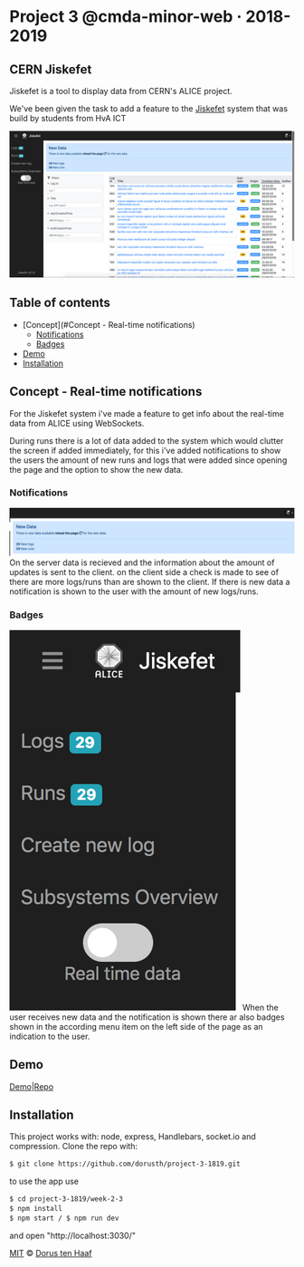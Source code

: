 # Project 3 @cmda-minor-web · 2018-2019

## CERN Jiskefet
Jiskefet is a tool to display data from CERN's ALICE project.

We've been given the task to add a feature to the [Jiskefet](http://cmd.jiskefet.io) system that was build by students from HvA ICT

![app](readme-img/app.png)

## Table of contents
- [Concept](#Concept - Real-time notifications)
  - [Notifications](#Notifications)
  - [Badges](#Badges)
- [Demo](#Demo)
- [Installation](#Installation)

## Concept - Real-time notifications
For the Jiskefet system i've made a feature to get info about the real-time data from ALICE using WebSockets.

During runs there is a lot of data added to the system which would clutter the screen if added immediately, for this i've added notifications to show the users the amount of new runs and logs that were added since opening the page and the option to show the new data.

### Notifications
![notifications](readme-img/notification.png)
On the server data is recieved and the information about the amount of updates is sent to the client. on the client side a check is made to see of there are more logs/runs than are shown to the client. If there is new data a notification is shown to the user with the amount of new logs/runs.

### Badges
![badges](readme-img/badge.png)
When the user receives new data and the notification is shown there ar also badges shown in the according menu item on the left side of the page as an indication to the user.

## Demo
[Demo](https://twitlang.herokuapp.com/)|[Repo](https://github.com/dorusth/project-3-1819)

## Installation
This project works with: node, express, Handlebars, socket.io and compression.
Clone the repo with:
```bash
$ git clone https://github.com/dorusth/project-3-1819.git
```
to use the app use
```bash
$ cd project-3-1819/week-2-3
$ npm install
$ npm start / $ npm run dev
```
and open "http://localhost:3030/"



[MIT](LICENCE) © [Dorus ten Haaf](https://dorustenhaaf.com)
